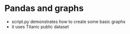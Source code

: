# Pandas and graphs

* script.py demonstrates how to create some basic graphs
* it uses Titanic public dataset
